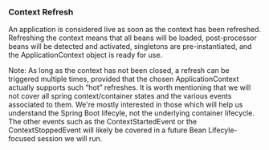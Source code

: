 ### Context Refresh

An application is considered live as soon as the context has been refreshed. Refreshing the context means that all beans will be loaded, post-processor beans will be detected 
and activated, singletons are pre-instantiated, and the ApplicationContext object is ready for use.

Note: 
As long as the context has not been closed, a refresh can be triggered multiple times, provided that the chosen ApplicationContext actually supports such “hot” refreshes. 
It is worth mentioning that we will not cover all spring context/container states and the various events associated to them. We're mostly interested in those which will help us understand the Spring Boot lifecyle, not the underlying container lifecycle. The other events such as the ContextStartedEvent or the ContextStoppedEvent will likely be covered in a future Bean Lifecyle-focused session we will run. 